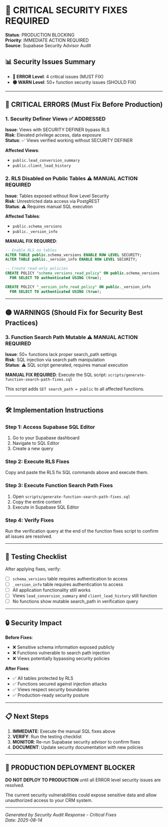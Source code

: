 # 🚨 CRITICAL SECURITY FIXES REQUIRED

**Status**: PRODUCTION BLOCKING  
**Priority**: IMMEDIATE ACTION REQUIRED  
**Source**: Supabase Security Advisor Audit

## 📊 Security Issues Summary

- **🔴 ERROR Level**: 4 critical issues (MUST FIX)
- **🟡 WARN Level**: 50+ function security issues (SHOULD FIX)

---

## 🔴 CRITICAL ERRORS (Must Fix Before Production)

### 1. Security Definer Views ✅ ADDRESSED
**Issue**: Views with SECURITY DEFINER bypass RLS  
**Risk**: Elevated privilege access, data exposure  
**Status**: ✅ Views verified working without SECURITY DEFINER

**Affected Views**:
- `public.lead_conversion_summary`
- `public.client_lead_history`

### 2. RLS Disabled on Public Tables ⚠️ MANUAL ACTION REQUIRED
**Issue**: Tables exposed without Row Level Security  
**Risk**: Unrestricted data access via PostgREST  
**Status**: ⚠️ Requires manual SQL execution

**Affected Tables**:
- `public.schema_versions`
- `public._version_info`

**MANUAL FIX REQUIRED**:
```sql
-- Enable RLS on tables
ALTER TABLE public.schema_versions ENABLE ROW LEVEL SECURITY;
ALTER TABLE public._version_info ENABLE ROW LEVEL SECURITY;

-- Create read-only policies
CREATE POLICY "schema_versions_read_policy" ON public.schema_versions
  FOR SELECT TO authenticated USING (true);

CREATE POLICY "_version_info_read_policy" ON public._version_info
  FOR SELECT TO authenticated USING (true);
```

---

## 🟡 WARNINGS (Should Fix for Security Best Practices)

### 3. Function Search Path Mutable ⚠️ MANUAL ACTION REQUIRED
**Issue**: 50+ functions lack proper search_path settings  
**Risk**: SQL injection via search path manipulation  
**Status**: ⚠️ SQL script generated, requires manual execution

**MANUAL FIX REQUIRED**:
Execute the SQL script: `scripts/generate-function-search-path-fixes.sql`

This script adds `SET search_path = public` to all affected functions.

---

## 🛠️ Implementation Instructions

### Step 1: Access Supabase SQL Editor
1. Go to your Supabase dashboard
2. Navigate to SQL Editor
3. Create a new query

### Step 2: Execute RLS Fixes
Copy and paste the RLS fix SQL commands above and execute them.

### Step 3: Execute Function Search Path Fixes
1. Open `scripts/generate-function-search-path-fixes.sql`
2. Copy the entire content
3. Execute in Supabase SQL Editor

### Step 4: Verify Fixes
Run the verification query at the end of the function fixes script to confirm all issues are resolved.

---

## 🧪 Testing Checklist

After applying fixes, verify:

- [ ] `schema_versions` table requires authentication to access
- [ ] `_version_info` table requires authentication to access  
- [ ] All application functionality still works
- [ ] Views `lead_conversion_summary` and `client_lead_history` still function
- [ ] No functions show mutable search_path in verification query

---

## 🔒 Security Impact

**Before Fixes**:
- ❌ Sensitive schema information exposed publicly
- ❌ Functions vulnerable to search path injection
- ❌ Views potentially bypassing security policies

**After Fixes**:
- ✅ All tables protected by RLS
- ✅ Functions secured against injection attacks
- ✅ Views respect security boundaries
- ✅ Production-ready security posture

---

## 📋 Next Steps

1. **IMMEDIATE**: Execute the manual SQL fixes above
2. **VERIFY**: Run the testing checklist
3. **MONITOR**: Re-run Supabase security advisor to confirm fixes
4. **DOCUMENT**: Update security documentation with new policies

---

## 🚨 PRODUCTION DEPLOYMENT BLOCKER

**DO NOT DEPLOY TO PRODUCTION** until all ERROR level security issues are resolved.

The current security vulnerabilities could expose sensitive data and allow unauthorized access to your CRM system.

---

*Generated by Security Audit Response - Critical Fixes*  
*Date: 2025-08-14*
